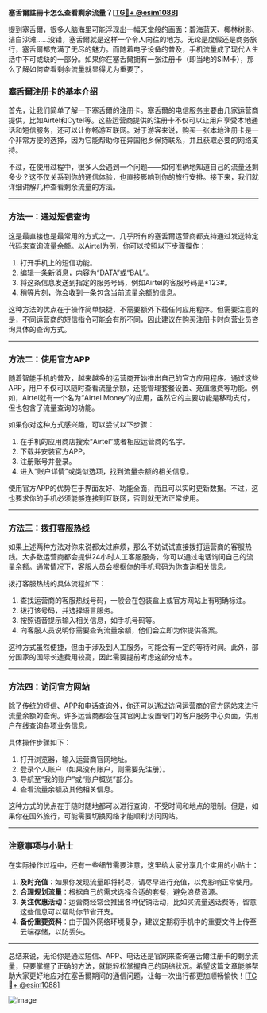 **塞舌爾註冊卡怎么查看剩余流量？[[TG💪+ @esim1088](https://t.me/s/esim1088)]**

提到塞舌爾，很多人脑海里可能浮现出一幅天堂般的画面：碧海蓝天、椰林树影、洁白沙滩……没错，塞舌爾就是这样一个令人向往的地方。无论是度假还是商务旅行，塞舌爾都充满了无尽的魅力。而随着电子设备的普及，手机流量成了现代人生活中不可或缺的一部分。如果你在塞舌爾拥有一张注册卡（即当地的SIM卡），那么了解如何查看剩余流量就显得尤为重要了。

### 塞舌爾注册卡的基本介绍

首先，让我们简单了解一下塞舌爾的注册卡。塞舌爾的电信服务主要由几家运营商提供，比如Airtel和Cytel等。这些运营商提供的注册卡不仅可以让用户享受本地通话和短信服务，还可以让你畅游互联网。对于游客来说，购买一张本地注册卡是一个非常方便的选择，因为它能帮助你在异国他乡保持联系，并且获取必要的网络支持。

不过，在使用过程中，很多人会遇到一个问题——如何准确地知道自己的流量还剩多少？这不仅关系到你的通信体验，也直接影响到你的旅行安排。接下来，我们就详细讲解几种查看剩余流量的方法。

---

### 方法一：通过短信查询

这是最直接也是最常用的方式之一。几乎所有的塞舌爾运营商都支持通过发送特定代码来查询流量余额。以Airtel为例，你可以按照以下步骤操作：

1. 打开手机上的短信功能。
2. 编辑一条新消息，内容为“DATA”或“BAL”。
3. 将这条信息发送到指定的服务号码，例如Airtel的客服号码是*123#。
4. 稍等片刻，你会收到一条包含当前流量余额的信息。

这种方法的优点在于操作简单快捷，不需要额外下载任何应用程序。但需要注意的是，不同运营商的短信指令可能会有所不同，因此建议在购买注册卡时向营业员咨询具体的查询方式。

---

### 方法二：使用官方APP

随着智能手机的普及，越来越多的运营商开始推出自己的官方应用程序。通过这些APP，用户不仅可以随时查看流量余额，还能管理套餐设置、充值缴费等功能。例如，Airtel就有一个名为“Airtel Money”的应用，虽然它的主要功能是移动支付，但也包含了流量查询的功能。

如果你对这种方式感兴趣，可以尝试以下步骤：

1. 在手机的应用商店搜索“Airtel”或者相应运营商的名字。
2. 下载并安装官方APP。
3. 注册账号并登录。
4. 进入“账户详情”或类似选项，找到流量余额的相关信息。

使用官方APP的优势在于界面友好、功能全面，而且可以实时更新数据。不过，这也要求你的手机必须能够连接到互联网，否则就无法正常使用。

---

### 方法三：拨打客服热线

如果上述两种方法对你来说都太过麻烦，那么不妨试试直接拨打运营商的客服热线。大多数运营商都会提供24小时人工客服服务，你可以通过电话询问自己的流量余额。通常情况下，客服人员会根据你的手机号码为你查询相关信息。

拨打客服热线的具体流程如下：

1. 查找运营商的客服热线号码，一般会在包装盒上或官方网站上有明确标注。
2. 拨打该号码，并选择语言服务。
3. 按照语音提示输入相关信息，如手机号码等。
4. 向客服人员说明你需要查询流量余额，他们会立即为你提供答案。

这种方式虽然便捷，但由于涉及到人工服务，可能会有一定的等待时间。此外，部分国家的国际长途费用较高，因此需要提前考虑这部分成本。

---

### 方法四：访问官方网站

除了传统的短信、APP和电话查询外，你还可以通过访问运营商的官方网站来进行流量余额的查询。许多运营商都会在其官网上设置专门的客户服务中心页面，供用户在线查询各项业务信息。

具体操作步骤如下：

1. 打开浏览器，输入运营商官网地址。
2. 登录个人账户（如果没有账户，则需要先注册）。
3. 导航至“我的账户”或“账户概览”部分。
4. 查看流量余额及其他相关信息。

这种方式的优点在于随时随地都可以进行查询，不受时间和地点的限制。但是，如果你在国外旅行，可能需要切换网络才能顺利访问网站。

---

### 注意事项与小贴士

在实际操作过程中，还有一些细节需要注意，这里给大家分享几个实用的小贴士：

1. **及时充值**：如果你发现流量即将耗尽，请尽早进行充值，以免影响正常使用。
2. **合理规划流量**：根据自己的需求选择合适的套餐，避免浪费资源。
3. **关注优惠活动**：运营商经常会推出各种促销活动，比如买流量送话费等，留意这些信息可以帮助你节省开支。
4. **备份重要资料**：由于国外网络环境复杂，建议定期将手机中的重要文件上传至云端存储，以防丢失。

---

总结来说，无论你是通过短信、APP、电话还是官网来查询塞舌爾注册卡的剩余流量，只要掌握了正确的方法，就能轻松掌握自己的网络状况。希望这篇文章能够帮助大家更好地应对在塞舌爾期间的通信问题，让每一次出行都更加顺畅愉快！[[TG💪+ @esim1088](https://t.me/s/esim1088)] 

![Image](https://i.postimg.cc/4NQfJmqS/Snipaste-2025-05-13-00-14-12.png)